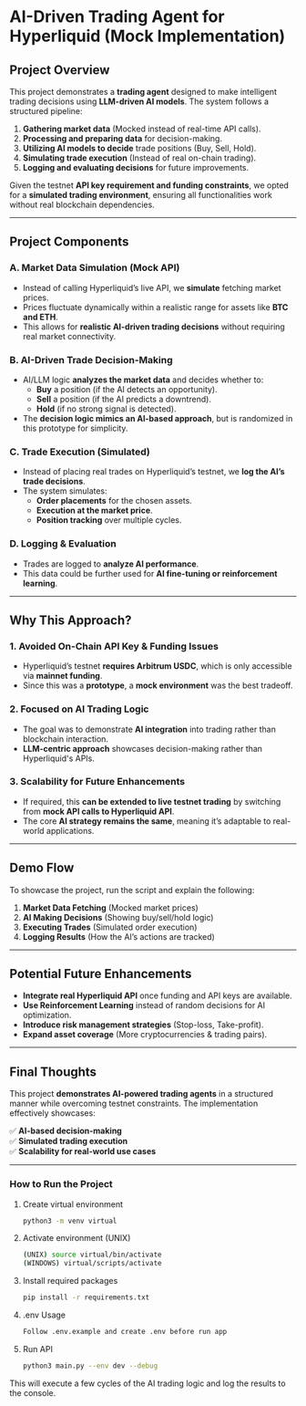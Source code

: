 # **AI-Driven Trading Agent for Hyperliquid (Mock Implementation)**

## **Project Overview**
This project demonstrates a **trading agent** designed to make intelligent trading decisions using **LLM-driven AI models**. The system follows a structured pipeline:

1. **Gathering market data** (Mocked instead of real-time API calls).
2. **Processing and preparing data** for decision-making.
3. **Utilizing AI models to decide** trade positions (Buy, Sell, Hold).
4. **Simulating trade execution** (Instead of real on-chain trading).
5. **Logging and evaluating decisions** for future improvements.

Given the testnet **API key requirement and funding constraints**, we opted for a **simulated trading environment**, ensuring all functionalities work without real blockchain dependencies.

---

## **Project Components**

### **A. Market Data Simulation (Mock API)**
- Instead of calling Hyperliquid’s live API, we **simulate** fetching market prices.
- Prices fluctuate dynamically within a realistic range for assets like **BTC and ETH**.
- This allows for **realistic AI-driven trading decisions** without requiring real market connectivity.

### **B. AI-Driven Trade Decision-Making**
- AI/LLM logic **analyzes the market data** and decides whether to:
  - **Buy** a position (if the AI detects an opportunity).
  - **Sell** a position (if the AI predicts a downtrend).
  - **Hold** (if no strong signal is detected).
- The **decision logic mimics an AI-based approach**, but is randomized in this prototype for simplicity.

### **C. Trade Execution (Simulated)**
- Instead of placing real trades on Hyperliquid’s testnet, we **log the AI’s trade decisions**.
- The system simulates:
  - **Order placements** for the chosen assets.
  - **Execution at the market price**.
  - **Position tracking** over multiple cycles.

### **D. Logging & Evaluation**
- Trades are logged to **analyze AI performance**.
- This data could be further used for **AI fine-tuning or reinforcement learning**.

---

## **Why This Approach?**

### **1. Avoided On-Chain API Key & Funding Issues**  
- Hyperliquid’s testnet **requires Arbitrum USDC**, which is only accessible via **mainnet funding**.
- Since this was a **prototype**, a **mock environment** was the best tradeoff.

### **2. Focused on AI Trading Logic**  
- The goal was to demonstrate **AI integration** into trading rather than blockchain interaction.
- **LLM-centric approach** showcases decision-making rather than Hyperliquid's APIs.

### **3. Scalability for Future Enhancements**  
- If required, this **can be extended to live testnet trading** by switching from **mock API calls to Hyperliquid API**.
- The core **AI strategy remains the same**, meaning it’s adaptable to real-world applications.

---

## **Demo Flow**
To showcase the project, run the script and explain the following:
1. **Market Data Fetching** (Mocked market prices)
2. **AI Making Decisions** (Showing buy/sell/hold logic)
3. **Executing Trades** (Simulated order execution)
4. **Logging Results** (How the AI’s actions are tracked)

---

## **Potential Future Enhancements**
- **Integrate real Hyperliquid API** once funding and API keys are available.
- **Use Reinforcement Learning** instead of random decisions for AI optimization.
- **Introduce risk management strategies** (Stop-loss, Take-profit).
- **Expand asset coverage** (More cryptocurrencies & trading pairs).

---

## **Final Thoughts**
This project **demonstrates AI-powered trading agents** in a structured manner while overcoming testnet constraints. The implementation effectively showcases:

✅ **AI-based decision-making**  
✅ **Simulated trading execution**  
✅ **Scalability for real-world use cases**  

---

### **How to Run the Project**

1.  Create virtual environment
    ```bash
    python3 -m venv virtual
    ```
2. Activate environment (UNIX)
    ```bash
    (UNIX) source virtual/bin/activate
    (WINDOWS) virtual/scripts/activate
    ```
3. Install required packages
    ```bash
    pip install -r requirements.txt
    ```
4. .env Usage
    ```bash
    Follow .env.example and create .env before run app
    ```
5. Run API
    ```bash
    python3 main.py --env dev --debug
    ```
This will execute a few cycles of the AI trading logic and log the results to the console.
